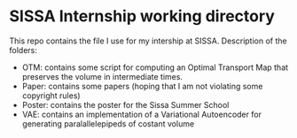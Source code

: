 # SISSA Internship working directory
This repo contains the file I use for my intership at SISSA.
Description of the folders:
- OTM: contains some script for computing an Optimal Transport Map that preserves the volume in intermediate times.
- Paper: contains some papers (hoping that I am not violating some copyright rules)
- Poster: contains the poster for the Sissa Summer School
- VAE: contains an implementation of a Variational Autoencoder for generating paralallelepipeds of costant volume
